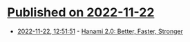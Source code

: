 # [Published on 2022-11-22](index.md)

* [2022-11-22, 12:51:51](https://lobste.rs/s/85hoo1/hanami_2_0_better_faster_stronger) - [Hanami 2.0: Better, Faster, Stronger](https://hanamirb.org/blog/2022/11/22/announcing-hanami-200/)
